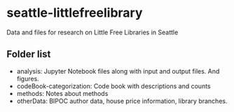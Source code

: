 # seattle-littlefreelibrary
Data and files for research on Little Free Libraries in Seattle


## Folder list
- analysis: Jupyter Notebook files along with input and output files. And figures.
- codeBook-categorization: Code book with descriptions and counts
- methods: Notes about methods
- otherData: BIPOC author data, house price information, library branches.

